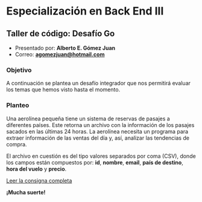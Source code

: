# Especialización en Back End III

## Taller de código: Desafío Go

- Presentado por: **Alberto E. Gómez Juan**
- Correo: **agomezjuan@hotmail.com**

### Objetivo
A continuación se plantea un desafío integrador que nos permitirá evaluar los temas que
hemos visto hasta el momento.

### Planteo

Una aerolínea pequeña tiene un sistema de reservas de pasajes a diferentes países. Este
retorna un archivo con la información de los pasajes sacados en las últimas 24 horas. La
aerolínea necesita un programa para extraer información de las ventas del día y, así,
analizar las tendencias de compra.

El archivo en cuestión es del tipo valores separados por coma (CSV), donde los campos
están compuestos por: **id**, **nombre**, **email**, **país de destino**, **hora del vuelo** y **precio**.

[Leer la consigna completa](./docs/CTD-EB3-C11Enunciado.pdf)

**¡Mucha suerte!**